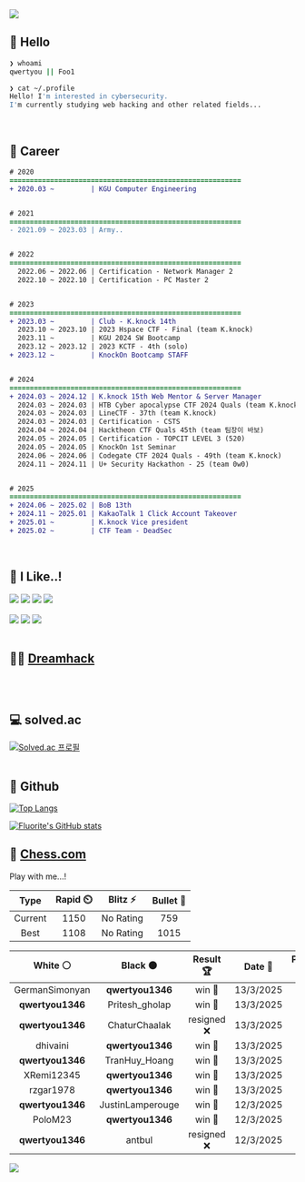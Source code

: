 <div align=left>
  <img src="https://capsule-render.vercel.app/api?type=waving&height=300&color=00f0e0&text=•⩊•" />
<br>

## 👋 Hello
```zsh
❯ whoami
qwertyou || Foo1

❯ cat ~/.profile
Hello! I'm interested in cybersecurity.
I'm currently studying web hacking and other related fields...
```
<br>
  
## 🌱 Career
```diff
# 2020
=========================================================
+ 2020.03 ~         | KGU Computer Engineering


# 2021
=========================================================
- 2021.09 ~ 2023.03 | Army..


# 2022
=========================================================
  2022.06 ~ 2022.06 | Certification - Network Manager 2
  2022.10 ~ 2022.10 | Certification - PC Master 2


# 2023
=========================================================
+ 2023.03 ~         | Club - K.knock 14th
  2023.10 ~ 2023.10 | 2023 Hspace CTF - Final (team K.knock)
  2023.11 ~         | KGU 2024 SW Bootcamp
  2023.12 ~ 2023.12 | 2023 KCTF - 4th (solo)
+ 2023.12 ~         | KnockOn Bootcamp STAFF


# 2024
=========================================================
+ 2024.03 ~ 2024.12 | K.knock 15th Web Mentor & Server Manager
  2024.03 ~ 2024.03 | HTB Cyber apocalypse CTF 2024 Quals (team K.knock)
  2024.03 ~ 2024.03 | LineCTF - 37th (team K.knock)
  2024.03 ~ 2024.03 | Certification - CSTS
  2024.04 ~ 2024.04 | Hacktheon CTF Quals 45th (team 팀장이 바보)
  2024.05 ~ 2024.05 | Certification - TOPCIT LEVEL 3 (520)
  2024.05 ~ 2024.05 | KnockOn 1st Seminar
  2024.06 ~ 2024.06 | Codegate CTF 2024 Quals - 49th (team K.knock)
  2024.11 ~ 2024.11 | U+ Security Hackathon - 25 (team 0w0)


# 2025
=========================================================
+ 2024.06 ~ 2025.02 | BoB 13th
+ 2024.11 ~ 2025.01 | KakaoTalk 1 Click Account Takeover
+ 2025.01 ~         | K.knock Vice president
+ 2025.02 ~         | CTF Team - DeadSec
```
<br>

## 🔨 I Like..!
<img src="https://img.shields.io/badge/Java-ED8B00?style=for-the-badge&logo=openjdk&logoColor=white">
<img src="https://img.shields.io/badge/python-3776AB?style=for-the-badge&logo=python&logoColor=white">
<img src="https://img.shields.io/badge/PHP-777BB4?style=for-the-badge&logo=php&logoColor=white">
<img src="https://img.shields.io/badge/Node.js-43853D?style=for-the-badge&logo=node.js&logoColor=white">
<br><br>
<img src="https://img.shields.io/badge/linux-FCC624?style=for-the-badge&logo=linux&logoColor=black"> 
<img src="https://img.shields.io/badge/docker-%230db7ed.svg?style=for-the-badge&logo=docker&logoColor=white">
<img src="https://img.shields.io/badge/GIT-E44C30?style=for-the-badge&logo=git&logoColor=white">
<br><br>

## 👨‍💻 [Dreamhack](https://dreamhack.io/users/40186)
<br><br>


## 💻 solved.ac
[![Solved.ac
프로필](http://mazassumnida.wtf/api/v2/generate_badge?boj=qwertyou)](https://solved.ac/qwertyou)
<br><br>

## 🚀 Github
[![Top Langs](https://github-readme-stats.vercel.app/api/top-langs/?username=qw3rtyou&layout=compact)](https://github.com/qw3rtyou/github-readme-stats)

[![Fluorite's GitHub stats](https://github-readme-stats.vercel.app/api?username=qw3rtyou)](https://github.com/anuraghazra/github-readme-stats)

## 🏁 [Chess.com](https://www.chess.com/)
Play with me...!
<!--START_SECTION:chessStats-->
<!-- Automatically generated with https://github.com/Balastrong/chess-stats-action -->

| Type | Rapid ⏲️ | Blitz ⚡ | Bullet 🔫 |
|:---:|:---:|:---:|:---:|
| Current | 1150 | No Rating | 759 |
| Best | 1108 | No Rating | 1015 |

| White ⚪ | Black ⚫ | Result 🏆 | Date 📅 | Position 🗺️ | Type 🕕 |
|:---:|:---:|:---:|:---:|:---:|:---:|
| GermanSimonyan | **qwertyou1346** | win 🥇 | 13/3/2025 | <a href="http://www.ee.unb.ca/cgi-bin/tervo/fen.pl?select=r1b2k2/1ppp1pp1/p1n4p/4b3/8/1B2B3/P1p2PPP/RN4K1 w - -">Link</a> | Rapid |
| **qwertyou1346** | Pritesh_gholap | win 🥇 | 13/3/2025 | <a href="http://www.ee.unb.ca/cgi-bin/tervo/fen.pl?select=r1b1k2r/pp1pppbp/5np1/8/5q1Q/1P3P2/P1PBBP1P/RN2K2R w KQkq -">Link</a> | Rapid |
| **qwertyou1346** | ChaturChaalak | resigned ❌ | 13/3/2025 | <a href="http://www.ee.unb.ca/cgi-bin/tervo/fen.pl?select=6k1/5pp1/b3p2p/3p4/r4P2/1K4P1/pP3qBP/N7 w - -">Link</a> | Rapid |
| dhivaini | **qwertyou1346** | win 🥇 | 13/3/2025 | <a href="http://www.ee.unb.ca/cgi-bin/tervo/fen.pl?select=K1q5/8/1k6/8/8/8/8/8 w - -">Link</a> | Rapid |
| **qwertyou1346** | TranHuy_Hoang | win 🥇 | 13/3/2025 | <a href="http://www.ee.unb.ca/cgi-bin/tervo/fen.pl?select=1r2k2r/p1p2ppp/2Q1bq2/2B5/8/8/PPP2PPP/1K1R1B1R b k -">Link</a> | Rapid |
| XRemi12345 | **qwertyou1346** | win 🥇 | 13/3/2025 | <a href="http://www.ee.unb.ca/cgi-bin/tervo/fen.pl?select=8/1p3p1p/p3k1r1/3Rnp2/2p1P3/2P3P1/P1P1bP1P/2K5 w - -">Link</a> | Rapid |
| rzgar1978 | **qwertyou1346** | win 🥇 | 13/3/2025 | <a href="http://www.ee.unb.ca/cgi-bin/tervo/fen.pl?select=6k1/p1Np3p/1p4p1/n7/3P4/2Pb4/PP6/R1K1q3 w - -">Link</a> | Rapid |
| **qwertyou1346** | JustinLamperouge | win 🥇 | 12/3/2025 | <a href="http://www.ee.unb.ca/cgi-bin/tervo/fen.pl?select=N3R1k1/p4ppp/1p1p4/5bb1/8/8/PP3PPP/R5K1 b - -">Link</a> | Rapid |
| PoloM23 | **qwertyou1346** | win 🥇 | 12/3/2025 | <a href="http://www.ee.unb.ca/cgi-bin/tervo/fen.pl?select=r1b1kr2/ppp4p/3p4/4B1p1/7N/6K1/PPP2bPP/RN2R3 w - -">Link</a> | Rapid |
| **qwertyou1346** | antbul | resigned ❌ | 12/3/2025 | <a href="http://www.ee.unb.ca/cgi-bin/tervo/fen.pl?select=r4k1r/pp3pp1/2p4p/q4b1n/N3P3/1P2b3/PBP3PP/1K1R1B1R w - -">Link</a> | Rapid |

<!--END_SECTION:chessStats-->


<img src="https://capsule-render.vercel.app/api?type=waving&color=00f0e0&height=150&section=footer" />
</div>


